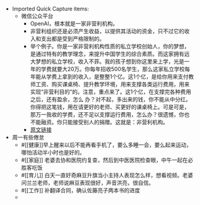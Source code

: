 - Imported Quick Capture items:
    - 微信公众平台
        - OpenAI，根本就是一家非营利机构。
        - 非营利组织还是必须产生收益，以提供其活动的资金，只不过它的收入和支出都是受到严格限制的。
        - 举个例子。你是一家非营利机构性质的私立学校创始人，你的梦想，是通过特有的教学理念，来提升中国学生的综合素质。而这家拥有远大梦想的私立学校，收入不菲。我的孩子想到你这里来上学，光是一年的学费就要大20万。你每年招收500名学生，那么这家私立学校每年能从学费上拿到的收入，是整整1个亿。这1个亿，是给你用来支付教师工资、购买课桌椅、提升教学环境，用来支撑各类运行费用，用来实现“非营利目的”的。注意，重点来了。这1个亿，在支撑完各种费用之后，还有盈余，怎么 办？对不起，多出来的钱，你不能从中分红。你得把这笔钱，用在请更好的老师、买更好的课桌椅上。可是可是，那万一我收的学费，还不足以支撑运行费用，怎么办？很遗憾，你也不能融资。你只能接受别人的捐赠。这就是：非营利机构。
        - [原文链接](https://mp.weixin.qq.com/s/8E1eoL45LTZxqMwhoUrYzw)
- 周一有些倦怠
    - #[[健康]]早上醒来以后不能再看手机了，要么多睡一会，要么起来运动，哪怕活动半小时也是好的。
    - #[[家庭]] 老婆去协和医院约复查，然后到中医医院检查眼，中午一起在必胜客吃饭
    - #[[育儿]] 白天一直好奇麻豆升旗当小主持人表现怎么样，想看视频。老婆问兰兰老师，老师说麻豆表现很好，声音洪亮，很自信。
    - #[[工作]] 补翻译合同，确认佐藤亮子两本书的进度
    - 
